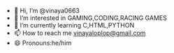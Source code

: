 - 👋 Hi, I’m @vinaya0663
- 👀 I’m interested in GAMING,CODING,RACING GAMES
- 🌱 I’m currently learning C,HTML,PYTHON
- 📫 How to reach me vinayaloplop@gmail.com
- 😄 Pronouns:he/him
